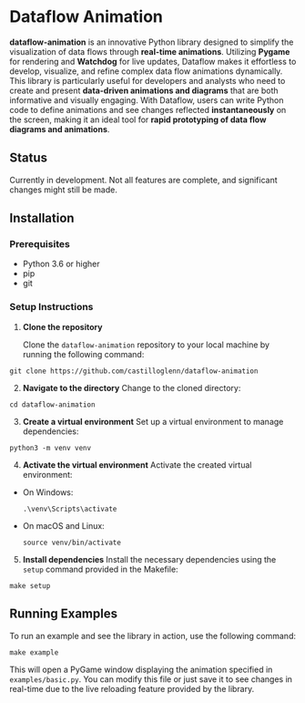 # Dataflow Animation
**dataflow-animation** is an innovative Python library designed to simplify the visualization of data flows through **real-time animations**. Utilizing **Pygame** for rendering and **Watchdog** for live updates, Dataflow makes it effortless to develop, visualize, and refine complex data flow animations dynamically. This library is particularly useful for developers and analysts who need to create and present **data-driven animations and diagrams** that are both informative and visually engaging. With Dataflow, users can write Python code to define animations and see changes reflected **instantaneously** on the screen, making it an ideal tool for **rapid prototyping of data flow diagrams and animations**.

## Status
Currently in development. Not all features are complete, and significant changes might still be made.

## Installation

### Prerequisites
- Python 3.6 or higher
- pip
- git

### Setup Instructions

1. **Clone the repository**
   
   Clone the `dataflow-animation` repository to your local machine by running the following command:
```
git clone https://github.com/castilloglenn/dataflow-animation
```

2. **Navigate to the directory**
Change to the cloned directory:
```
cd dataflow-animation
```

3. **Create a virtual environment**
Set up a virtual environment to manage dependencies:
```
python3 -m venv venv
```

4. **Activate the virtual environment**
Activate the created virtual environment:
- On Windows:
  ```
  .\venv\Scripts\activate
  ```
- On macOS and Linux:
  ```
  source venv/bin/activate
  ```

5. **Install dependencies**
Install the necessary dependencies using the `setup` command provided in the Makefile:
```
make setup
```

## Running Examples

To run an example and see the library in action, use the following command:
```
make example
```

This will open a PyGame window displaying the animation specified in `examples/basic.py`. You can modify this file or just save it to see changes in real-time due to the live reloading feature provided by the library.



